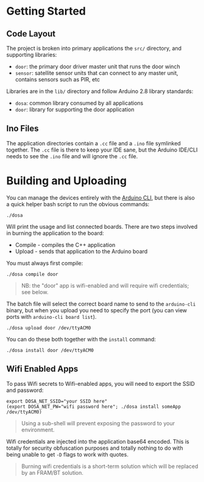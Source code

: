 Getting Started
===============
Code Layout
-----------
The project is broken into primary applications the `src/` directory, and supporting libraries:

* `door`: the primary door driver master unit that runs the door winch
* `sensor`: satellite sensor units that can connect to any master unit, contains sensors such as PIR, etc

Libraries are in the `lib/` directory and follow Arduino 2.8 library standards:

* `dosa`: common library consumed by all applications
* `door`: library for supporting the door application

Ino Files
---------
The application directories contain a `.cc` file and a `.ino` file symlinked together. The `.cc` file is there to keep 
your IDE sane, but the Arduino IDE/CLI needs to see the `.ino` file and will ignore the `.cc` file.
 
Building and Uploading
======================
You can manage the devices entirely with the [Arduino CLI](https://arduino.github.io/arduino-cli/latest/), but there is
also a quick helper bash script to run the obvious commands:

    ./dosa

Will print the usage and list connected boards. There are two steps involved in burning the application to the board:

* Compile - compiles the C++ application
* Upload  - sends that application to the Arduino board

You must always first compile:

    ./dosa compile door

> NB: the "door" app is wifi-enabled and will require wifi credentials; see below.

The batch file will select the correct board name to send to the `arduino-cli` binary, but when you upload you need to
specify the port (you can view ports with `arduino-cli board list`).

    ./dosa upload door /dev/ttyACM0

You can do these both together with the `install` command:

    ./dosa install door /dev/ttyACM0

Wifi Enabled Apps
-----------------
To pass Wifi secrets to Wifi-enabled apps, you will need to export the SSID and password:

    export DOSA_NET_SSID="your SSID here"
    (export DOSA_NET_PW="wifi password here"; ./dosa install someApp /dev/ttyACM0)

> Using a sub-shell will prevent exposing the password to your environment.

Wifi credentials are injected into the application base64 encoded. This is totally for security obfuscation purposes
and totally nothing to do with being unable to get `-D` flags to work with quotes.

> Burning wifi credentials is a short-term solution which will be replaced by an FRAM/BT solution.
